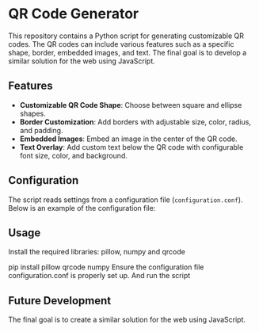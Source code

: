 # QR Code Generator

This repository contains a Python script for generating customizable QR codes. The QR codes can include various features such as a specific shape, border, embedded images, and text. The final goal is to develop a similar solution for the web using JavaScript.

## Features

- **Customizable QR Code Shape**: Choose between square and ellipse shapes.
- **Border Customization**: Add borders with adjustable size, color, radius, and padding.
- **Embedded Images**: Embed an image in the center of the QR code.
- **Text Overlay**: Add custom text below the QR code with configurable font size, color, and background.

## Configuration

The script reads settings from a configuration file (`configuration.conf`). Below is an example of the configuration file:

## Usage
Install the required libraries:
pillow, numpy and qrcode

pip install pillow qrcode numpy
Ensure the configuration file configuration.conf is properly set up.
And run the script

## Future Development
The final goal is to create a similar solution for the web using JavaScript.
